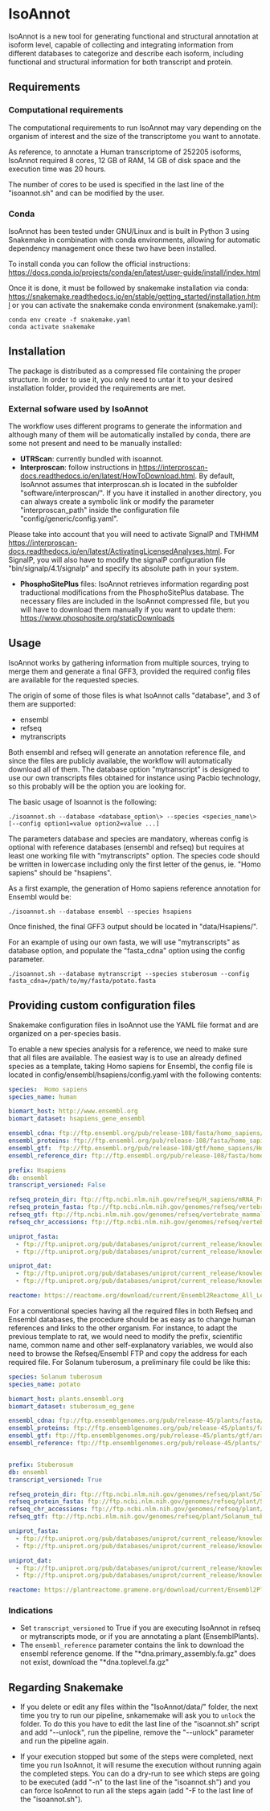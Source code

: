 # IsoAnnot

IsoAnnot is a new tool for generating functional and structural annotation at isoform level, capable of collecting and integrating information from different databases to categorize and describe each isoform, including functional and structural information for both transcript and protein.

## Requirements

### Computational requirements
The computational requirements to run IsoAnnot may vary depending on the organism of interest and the size of the transcriptome you want to annotate. 

As reference, to annotate a Human transcriptome of 252205 isoforms, IsoAnnot required 8 cores, 12 GB of RAM, 14 GB of disk space and the execution time was 20 hours. 

The number of cores to be used is specified in the last line of the "isoannot.sh" and can be modified by the user.


### Conda
IsoAnnot has been tested under GNU/Linux and is built in Python 3 using Snakemake in combination with conda environments, allowing for automatic dependency management once these two have been installed.

To install conda you can follow the official instructions: https://docs.conda.io/projects/conda/en/latest/user-guide/install/index.html

Once it is done, it must be followed by snakemake installation via conda: https://snakemake.readthedocs.io/en/stable/getting_started/installation.html or you can activate the snakemake conda environment (snakemake.yaml):

```
conda env create -f snakemake.yaml
conda activate snakemake
```

## Installation

The package is distributed as a compressed file containing the proper structure. In order to use it, you only need to untar it to your desired installation folder, provided the requirements are met.

### External sofware used by IsoAnnot

The workflow uses different programs to generate the information and although many of them will be automatically installed by conda, there are some not present and need to be manually installed:

- **UTRScan**: currently bundled with isoannot.
- **Interproscan**: follow instructions in https://interproscan-docs.readthedocs.io/en/latest/HowToDownload.html. By default, IsoAnnot assumes that interproscan.sh is located in the subfolder "software/interproscan/". If you have it installed in another directory, you can always create a symbolic link or modify the parameter "interproscan_path" inside the configuration file "config/generic/config.yaml". 

Please take into account that you will need to activate SignalP and TMHMM https://interproscan-docs.readthedocs.io/en/latest/ActivatingLicensedAnalyses.html. For SignalP, you will also have to modify the signalP configuration file "bin/signalp/4.1/signalp" and specify its absolute path in your system.

- **PhosphoSitePlus** files: IsoAnnot retrieves information regarding post traductional modifications from the PhosphoSitePlus database. 
The necessary files are included in the IsoAnnot compressed file, but you will have to download them manually if you want to update them: https://www.phosphosite.org/staticDownloads


## Usage

IsoAnnot works by gathering information from multiple sources, trying to merge them and generate a final GFF3, provided the required config files are available for the requested species.

The origin of some of those files is what IsoAnnot calls "database", and 3 of them are supported:

- ensembl
- refseq
- mytranscripts

Both ensembl and refseq will generate an annotation reference file, and since the files are publicly available, the workflow will automatically download all of them. The database option "mytranscript" is designed to use our own transcripts files obtained for instance using Pacbio technology, so this probably will be the option you are looking for.

The basic usage of Isoannot is the following:

```
./isoannot.sh --database <database_option\> --species <species_name\> [--config option1=value option2=value ...]
```

The parameters database and species are mandatory, whereas config is optional with reference databases (ensembl and refseq) but requires at least one working file with "mytranscripts" option. The species code should be written in lowercase including only the first letter of the genus, ie. "Homo sapiens" should be "hsapiens".

As a first example, the generation of Homo sapiens reference annotation for Ensembl would be:

```
./isoannot.sh --database ensembl --species hsapiens
```

Once finished, the final GFF3 output should be located in "data/Hsapiens/".

For an example of using our own fasta, we will use "mytranscripts" as database option, and populate the "fasta_cdna" option using the config parameter.

```
./isoannot.sh --database mytranscript --species stuberosum --config fasta_cdna=/path/to/my/fasta/potato.fasta 
```

## Providing custom configuration files

Snakemake configuration files in IsoAnnot use the YAML file format and are organized on a per-species basis.

To enable a new species analysis for a reference, we need to make sure that all files are available. The easiest way is to use an already defined species as a template, taking Homo sapiens for Ensembl, the config file is located in config/ensembl/hsapiens/config.yaml with the following contents:

```yaml
species:  Homo sapiens
species_name: human

biomart_host: http://www.ensembl.org
biomart_dataset: hsapiens_gene_ensembl

ensembl_cdna: ftp://ftp.ensembl.org/pub/release-108/fasta/homo_sapiens/cdna/Homo_sapiens.GRCh38.cdna.all.fa.gz
ensembl_proteins: ftp://ftp.ensembl.org/pub/release-108/fasta/homo_sapiens/pep/Homo_sapiens.GRCh38.pep.all.fa.gz
ensembl_gtf:  ftp://ftp.ensembl.org/pub/release-108/gtf/homo_sapiens/Homo_sapiens.GRCh38.108.chr.gtf.gz
ensembl_reference_dir: ftp://ftp.ensembl.org/pub/release-108/fasta/homo_sapiens/dna/Homo_sapiens.GRCh38.dna.primary_assembly.fa.gz 

prefix: Hsapiens
db: ensembl
transcript_versioned: False

refseq_protein_dir: ftp://ftp.ncbi.nlm.nih.gov/refseq/H_sapiens/mRNA_Prot/
refseq_protein_fasta: ftp://ftp.ncbi.nlm.nih.gov/genomes/refseq/vertebrate_mammalian/Homo_sapiens/all_assembly_versions/GCF_000001405.40_GRCh38.p14/GCF_000001405.40_GRCh38.p14_protein.faa.gz
refseq_gtf: ftp://ftp.ncbi.nlm.nih.gov/genomes/refseq/vertebrate_mammalian/Homo_sapiens/all_assembly_versions/GCF_000001405.40_GRCh38.p14/GCF_000001405.40_GRCh38.p14_genomic.gtf.gz
refseq_chr_accessions: ftp://ftp.ncbi.nlm.nih.gov/genomes/refseq/vertebrate_mammalian/Homo_sapiens/all_assembly_versions/GCF_000001405.40_GRCh38.p14/GCF_000001405.40_GRCh38.p14_assembly_structure/Primary_Assembly/assembled_chromosomes/chr2acc

uniprot_fasta:
  - ftp://ftp.uniprot.org/pub/databases/uniprot/current_release/knowledgebase/reference_proteomes/Eukaryota/UP000005640/UP000005640_9606.fasta.gz
  - ftp://ftp.uniprot.org/pub/databases/uniprot/current_release/knowledgebase/reference_proteomes/Eukaryota/UP000005640/UP000005640_9606_additional.fasta.gz

uniprot_dat:
  - ftp://ftp.uniprot.org/pub/databases/uniprot/current_release/knowledgebase/reference_proteomes/Eukaryota/UP000005640/UP000005640_9606.dat.gz
  - ftp://ftp.uniprot.org/pub/databases/uniprot/current_release/knowledgebase/reference_proteomes/Eukaryota/UP000005640/UP000005640_9606_additional.dat.gz

reactome: https://reactome.org/download/current/Ensembl2Reactome_All_Levels.txt
```
For a conventional species having all the required files in both Refseq and Ensembl databases, the procedure should be as easy as to change human references and links to the other organism. For instance, to adapt the previous template to rat, we would need to modify the prefix, scientific name, common name and other self-explanatory variables, we would also need to browse the Refseq/Ensembl FTP and copy the address for each required file. For Solanum tuberosum, a preliminary file could be like this:

```yaml
species: Solanum tuberosum
species_name: potato

biomart_host: plants.ensembl.org
biomart_dataset: stuberosum_eg_gene

ensembl_cdna: ftp://ftp.ensemblgenomes.org/pub/release-45/plants/fasta/arabidopsis_thaliana/cdna/Arabidopsis_thaliana.TAIR10.cdna.all.fa.gz
ensembl_proteins: ftp://ftp.ensemblgenomes.org/pub/release-45/plants/fasta/arabidopsis_thaliana/pep/Arabidopsis_thaliana.TAIR10.pep.all.fa.gz
ensembl_gtf: ftp://ftp.ensemblgenomes.org/pub/release-45/plants/gtf/arabidopsis_thaliana/Arabidopsis_thaliana.TAIR10.45.gtf.gz
ensembl_reference: ftp://ftp.ensemblgenomes.org/pub/release-45/plants/fasta/arabidopsis_thaliana/dna/Arabidopsis_thaliana.TAIR10.dna.toplevel.fa.gz


prefix: Stuberosum
db: ensembl
transcript_versioned: True

refseq_protein_dir: ftp://ftp.ncbi.nlm.nih.gov/genomes/refseq/plant/Solanum_tuberosum/latest_assembly_versions/GCF_000226075.1_SolTub_3.0/
refseq_protein_fasta: ftp://ftp.ncbi.nlm.nih.gov/genomes/refseq/plant/Solanum_tuberosum/latest_assembly_versions/GCF_000226075.1_SolTub_3.0/GCF_000226075.1_SolTub_3.0_protein.faa.gz
refseq_chr_accessions: ftp://ftp.ncbi.nlm.nih.gov/genomes/refseq/plant/Solanum_tuberosum/latest_assembly_versions/GCF_000226075.1_SolTub_3.0/GCF_000226075.1_SolTub_3.0_assembly_structure/Primary_Assembly/scaffold_localID2acc
refseq_gtf: ftp://ftp.ncbi.nlm.nih.gov/genomes/refseq/plant/Solanum_tuberosum/latest_assembly_versions/GCF_000226075.1_SolTub_3.0/GCF_000226075.1_SolTub_3.0_genomic.gtf.gz

uniprot_fasta:
  - ftp://ftp.uniprot.org/pub/databases/uniprot/current_release/knowledgebase/reference_proteomes/Eukaryota/UP000011115/UP000011115_4113.fasta.gz
  - ftp://ftp.uniprot.org/pub/databases/uniprot/current_release/knowledgebase/reference_proteomes/Eukaryota/UP000011115/UP000011115_4113_additional.fasta.gz

uniprot_dat:
  - ftp://ftp.uniprot.org/pub/databases/uniprot/current_release/knowledgebase/reference_proteomes/Eukaryota/UP000011115/UP000011115_4113.dat.gz
  - ftp://ftp.uniprot.org/pub/databases/uniprot/current_release/knowledgebase/reference_proteomes/Eukaryota/UP000011115/UP000011115_4113_additional.dat.gz

reactome: https://plantreactome.gramene.org/download/current/Ensembl2PlantReactome_All_Levels.txt
```

### Indications

- Set `transcript_versioned` to True if you are executing IsoAnnot in refseq or mytranscripts mode, or if you are annotating a plant (EnsemblPlants).
-  The `ensembl_reference` parameter contains the link to download the ensembl reference genome. If the "*dna.primary_assembly.fa.gz" does not exist, download the "*dna.toplevel.fa.gz"

## Regarding Snakemake

- If you delete or edit any files within the "IsoAnnot/data/" folder, the next time you try to run our pipeline, snkamemake will ask you to `unlock` the folder. To do this you have to edit the last line of the "isoannot.sh" script and add "--unlock", run the pipeline, remove the "--unlock" parameter and run the pipeline again.

- If your execution stopped but some of the steps were completed, next time you run IsoAnnot, it will resume the execution without running again the completed steps. You can do a dry-run to see which steps are going to be executed (add "-n" to the last line of the "isoannot.sh") and you can force IsoAnnot to run all the steps again (add "-F to the last line of the "isoannot.sh").

